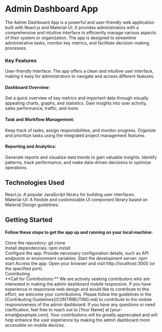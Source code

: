 <h1>Admin Dashboard App</h1>
The Admin Dashboard App is a powerful and user-friendly web application built with React.js and Material-UI. It provides administrators with a comprehensive and intuitive interface to efficiently manage various aspects of their system or organization. The app is designed to streamline administrative tasks, monitor key metrics, and facilitate decision-making processes.

<h3>Key Features</h3>
User-friendly Interface: The app offers a clean and intuitive user interface, making it easy for administrators to navigate and access different features.

<h4>Dashboard Overview:</h4> Get a quick overview of key metrics and important data through visually appealing charts, graphs, and statistics. Gain insights into user activity, sales performance, traffic, and more.

<h4>Task and Workflow Management:</h4> Keep track of tasks, assign responsibilities, and monitor progress. Organize and prioritize tasks using the integrated project management features.

<h4>Reporting and Analytics:</h4> Generate reports and visualize data trends to gain valuable insights. Identify patterns, track performance, and make data-driven decisions to optimize operations.

<h2>Technologies Used</h2>
React.js: A popular JavaScript library for building user interfaces.<br>
Material-UI: A flexible and customizable UI component library based on Material Design guidelines.
<h2>Getting Started</h2>
<h4>Follow these steps to get the app up and running on your local machine:</h4>
Clone the repository: git clone <repository_url><br>
Install dependencies: npm install<br>
Configure the app: Provide necessary configuration details, such as API endpoints or environment variables.
Start the development server: npm start
Access the app: Open your browser and visit http://localhost:3000 (or the specified port).<br>
Contributing<br>
**Call for Contributions:** We are actively seeking contributors who are interested in making the admin dashboard mobile responsive. If you have experience in responsive web design and would like to contribute to this effort, we welcome your contributions.
Please follow the guidelines in the [Contributing Guidelines](CONTRIBUTING.md) to contribute to the mobile responsiveness of the admin dashboard. If you have any questions or need clarification, feel free to reach out to [Your Name] at [your-email@example.com].
Your contributions will be greatly appreciated and will help enhance the user experience by making the admin dashboard more accessible on mobile devices.

